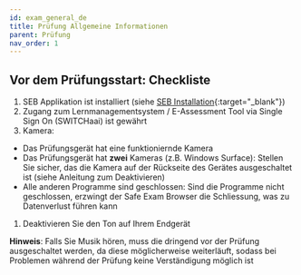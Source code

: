 ```yaml
---
id: exam_general_de
title: Prüfung Allgemeine Informationen
parent: Prüfung
nav_order: 1
---
```


## Vor dem Prüfungsstart: Checkliste

1. SEB Applikation ist installiert (siehe [SEB Installation](https://uzh-oec.github.io/seb/Installation%20SEB.html){:target="_blank"})
1. Zugang zum Lernmanagementsystem / E-Assessment Tool via Single Sign On (SWITCHaai) ist gewährt
1. Kamera:
* Das Prüfungsgerät hat eine funktioniernde Kamera
* Das Prüfungsgerät hat **zwei** Kameras (z.B. Windows Surface): Stellen Sie sicher, das die Kamera auf der Rückseite des Gerätes ausgeschaltet ist (siehe Anleitung zum Deaktivieren)
* Alle anderen Programme sind geschlossen: Sind die Programme nicht geschlossen, erzwingt der Safe Exam Browser die Schliessung, was zu Datenverlust führen kann
1. Deaktivieren Sie den Ton auf Ihrem Endgerät


**Hinweis**: Falls Sie Musik hören, muss die dringend vor der Prüfung ausgeschaltet werden, da diese möglicherweise weiterläuft, sodass bei Problemen während der Prüfung keine Verständigung möglich ist